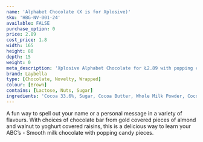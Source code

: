 ```yaml
---
name: 'Alphabet Chocolate (X is for Xplosive)'
sku: 'HBG-NV-001-24'
available: FALSE
purchase_option: 0
price: 2.89
cost_price: 1.8
width: 165
height: 80
depth: 15
weight: 0
meta_description: 'Xplosive Alphabet Chocolate for Ł2.89 with popping candy pieces. Traditional sweet treats and more at Humbugs Confectionery Store.'
brand: Laybella
type: [Chocolate, Novelty, Wrapped]
colour: [Brown]
contains: [Lactose, Nuts, Sugar]
ingredients: 'Cocoa 33.6%, Sugar, Cocoa Butter, Whole Milk Powder, Cocoa Mass, Soy Lecithin. Flavouring: Natural Vanilla, Sugar, Glucose, Cocoa Butter, Carbon Dioxide'
---
```

A fun way to spell out your name or a personal message in a variety of flavours. With choices of chocolate bar from gold covered pieces of almond and walnut to yoghurt covered raisins, this is a delicious way to learn your ABC’s - Smooth milk chocolate with popping candy pieces.